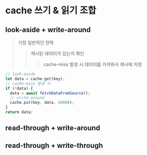 # cache 쓰기 & 읽기 조합

## look-aside + write-around

> 가장 일반적인 전략
>
> > 캐시된 데이터가 있는지 확인
> >
> > > cache-miss 발생 시 데이터를 가져와서 캐시에 저장

```js
// look-aside
let data = cache.get(key);
// cache-miss 발생 시
if (!data) {
  data = await fetchDataFromSource();
  // write-around
  cache.put(key, data, 60000);
}
return data;
```

## read-through + write-around

## read-through + write-through
